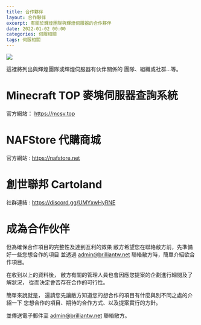 ```yaml
---
title: 合作夥伴
layout: 合作夥伴
excerpt: 有關於輝煌團隊與輝煌伺服器的合作夥伴
date: 2022-01-02 00:00
categories: 伺服相關
tags: 伺服相關
---
```


![](https://media.discordapp.net/attachments/596718421966716928/987305370152226846/AddText_05-04-06.36.35.png)

這裡將列出與輝煌團隊或輝煌伺服器有伙伴關係的
團隊、組織或社群...等。

# Minecraft TOP 麥塊伺服器查詢系統
官方網站： https://mcsv.top

# NAFStore 代購商城
官方網站 : https://nafstore.net

# 創世聯邦 Cartoland
社群連結 : https://discord.gg/UMYxwHyRNE

# 成為合作伙伴
但為確保合作項目的完整性及達到互利的效果
敝方希望您在聯絡敝方前，先準備好一些您想合作的項目
並透過 admin@brilliantw.net 聯絡敝方時，簡單介紹欲合作項目。

在收到以上的資料後，
敝方有關的管理人員也會因應您提案的企劃進行細閱及了解狀況，
從而決定會否存在合作的可行性。

簡單來說就是，
還請您先讓敝方知道您的想合作的項目有什麼與別不同之處的介紹一下
您想合作的項目、期待的合作方式、以及提案實行的方針。

並傳送電子郵件至 admin@brilliantw.net 聯絡敝方。

